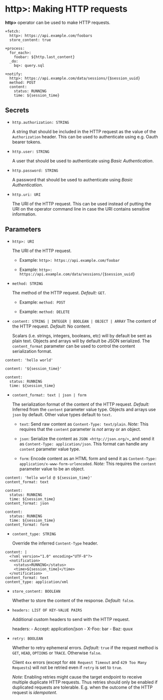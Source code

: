 # http>: Making HTTP requests

**http>** operator can be used to make HTTP requests.

```
+fetch:
  http>: https://api.example.com/foobars
  store_content: true

+process:
  for_each>:
    foobar: ${http.last_content}
  _do:
    bq>: query.sql
```

```
+notify:
  http>: https://api.example.com/data/sessions/{$session_uuid}
  method: POST
  content:
    status: RUNNING
    time: ${session_time}
```

## Secrets

* `http.authorization: STRING`

  A string that should be included in the HTTP request as the value of the `Authorization` header. This can be used to authenticate using e.g. Oauth bearer tokens.

* `http.user: STRING`

  A user that should be used to authenticate using *Basic Authentication*.

* `http.password: STRING`

  A password that should be used to authenticate using *Basic Authentication*.

* `http.uri: URI`

  The URI of the HTTP request. This can be used instead of putting the URI on the operator command line in case the URI contains sensitive information.

## Parameters

* `http>: URI`

  The URI of the HTTP request.

  * Example: `http>: https://api.example.com/foobar`

  * Example: `http>: https://api.example.com/data/sessions/{$session_uuid}`

* `method: STRING`

  The method of the HTTP request. *Default:* `GET`.

  * Example: `method: POST`

  * Example: `method: DELETE`

* `content: STRING | INTEGER | BOOLEAN | OBJECT | ARRAY`
  The content of the HTTP request. *Default:* No content.

  Scalars (i.e. strings, integers, booleans, etc) will by default be sent as plain text. Objects and arrays will by default be JSON serialized. The `content_format` parameter can be used to control the content serialization format.

```
content: 'hello world'
```

```
content: '${session_time}'
```

```
content:
  status: RUNNING
  time: ${session_time}
```

* `content_format: text | json | form`

  The serialization format of the content of the HTTP request. *Default:* Inferred from the `content` parameter value type. Objects and arrays use `json` by default. Other value types default to `text`.

  * `text`: Send raw content as `Content-Type: text/plain`. *Note:* This requires that the `content` parameter is _not_ array or an object.

  * `json`: Serialize the content as `JSON <http://json.org/>`_ and send it as `Content-Type: application/json`. This format can handle any `content` parameter value type.

  * `form`: Encode content as an HTML form and send it as `Content-Type: application/x-www-form-urlencoded`. *Note:* This requires the `content` parameter value to be an object.

```
content: 'hello world @ ${session_time}'
content_format: text
```

```
content:
  status: RUNNING
  time: ${session_time}
content_format: json
```

```
content:
  status: RUNNING
  time: ${session_time}
content_format: form
```

* `content_type: STRING`

  Override the inferred `Content-Type` header.

```
content: |
  <?xml version="1.0" encoding="UTF-8"?>
  <notification>
    <status>RUNNING</status>
    <time>${session_time}</time>
  </notification>
content_format: text
content_type: application/xml
```

* `store_content: BOOLEAN`

  Whether to store the content of the response. *Default:* `false`.

* `headers: LIST OF KEY-VALUE PAIRS`

  Additional custom headers to send with the HTTP request.

    headers:
      - Accept: application/json
      - X-Foo: bar
      - Baz: quux

* `retry: BOOLEAN`

  Whether to retry ephemeral errors. *Default:* `true` if the request method is `GET`, `HEAD`, `OPTIONS` or `TRACE`. Otherwise `false`.

  Client `4xx` errors (except for `408 Request Timeout` and `429 Too Many Requests`) will not be retried even if `retry` is set to `true`.

  *Note:* Enabling retries might cause the target endpoint to receive multiple duplicate HTTP requests. Thus retries should only be enabled if duplicated requests are tolerable. E.g. when the outcome of the HTTP request is *idempotent*.
